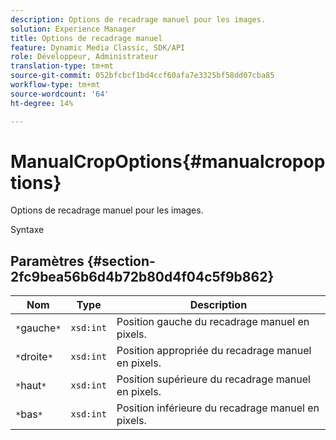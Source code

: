 ```yaml
---
description: Options de recadrage manuel pour les images.
solution: Experience Manager
title: Options de recadrage manuel
feature: Dynamic Media Classic, SDK/API
role: Développeur, Administrateur
translation-type: tm+mt
source-git-commit: 052bfcbcf1bd4ccf60afa7e3325bf58dd07cba85
workflow-type: tm+mt
source-wordcount: '64'
ht-degree: 14%

---
```



# ManualCropOptions{#manualcropoptions}

Options de recadrage manuel pour les images.

Syntaxe

## Paramètres {#section-2fc9bea56b6d4b72b80d4f04c5f9b862}

| Nom | Type | Description |
|---|---|---|
| `*`gauche`*` | `xsd:int` | Position gauche du recadrage manuel en pixels. |
| `*`droite`*` | `xsd:int` | Position appropriée du recadrage manuel en pixels. |
| `*`haut`*` | `xsd:int` | Position supérieure du recadrage manuel en pixels. |
| `*`bas`*` | `xsd:int` | Position inférieure du recadrage manuel en pixels. |

